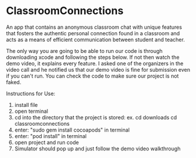 # ClassroomConnections
An app that contains an anonymous classroom chat with unique features that fosters the authentic personal connection found in a classroom and acts as a means of efficient communication between student and teacher.

The only way you are going to be able to run our code is through downloading xcode and following the steps below. If not then watch the demo video, it explains every feature. I asked one of the organizers in the video call and he notified us that our demo video is fine for submission even if you can't run. You can check the code to make sure our project is not faked.


Instructions for Use:
1. install file
2. open terminal
3. cd into the directory that the project is stored: ex. cd downloads cd classroomconnections
4. enter: "sudo gem install cocoapods" in terminal
5. enter: "pod install" in terminal
6. open project and run code
7. Simulator should pop up and just follow the demo video walkthrough
